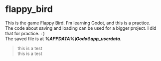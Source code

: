 # flappy_bird
This is the game Flappy Bird. I'm  learning Godot, and this is a practice.  
The code about saving and loading can be used for a bigger project. I did that for practice. : )  
The saved file is at ***%APPDATA%\Godot\app_userdata***.
>this is a test<br>
>this is a test
